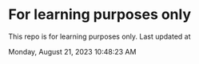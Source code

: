 # For learning purposes only
This repo is for learning purposes only.
Last updated at

Monday, August 21, 2023 10:48:23 AM

